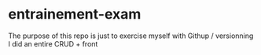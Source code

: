 # entrainement-exam

The purpose of this repo is just to exercise myself with Githup / versionning
I did an entire CRUD + front
